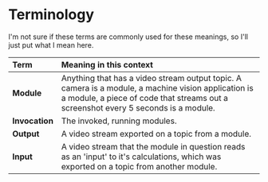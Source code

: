 # Terminology

I'm not sure if these terms are commonly used for these meanings, so I'll just put what I mean here.

| Term           | Meaning in this context                                                                                                                                                                   |
| :------------- | :---------------------------------------------------------------------------------------------------------------------------------------------------------------------------------------- |
| **Module**     | Anything that has a video stream output topic. A camera is a module, a machine vision application is a module, a piece of code that streams out a screenshot every 5 seconds is a module. |
| **Invocation** | The invoked, running modules.                                                                                                                                                             |
| **Output**     | A video stream exported on a topic from a module.                                                                                                                                         |
| **Input**      | A video stream that the module in question reads as an 'input' to it's calculations, which was exported on a topic from another module.                                                   |
